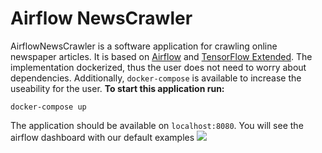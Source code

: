 # Airflow NewsCrawler
AirflowNewsCrawler is a software application for crawling online newspaper articles. It is based on [Airflow](https://airflow.readthedocs.io/en/stable/) and [TensorFlow Extended](https://www.tensorflow.org/tfx). The implementation dockerized, thus the user does not need to worry about dependencies. Additionally, `docker-compose` is available to increase the useability for the user. **To start this application run:**
```
docker-compose up
```
The application should be available on `localhost:8080`. You will see the airflow dashboard with our default examples
![](img/dashboard.png)


